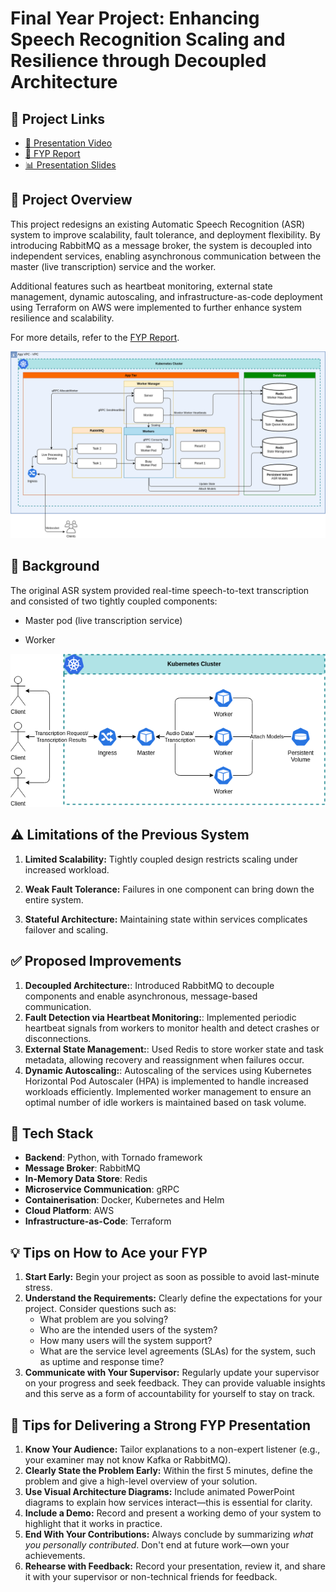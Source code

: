 # Final Year Project: Enhancing Speech Recognition Scaling and Resilience through Decoupled Architecture

## 🔗 Project Links

- [🎥 Presentation Video](https://youtu.be/yp8j7EM0S-0)
- [📄 FYP Report](fyp_report.pdf)
- [📊 Presentation Slides](fyp_presentation_slides.pptx)

## 📘 Project Overview

This project redesigns an existing Automatic Speech Recognition (ASR) system to improve scalability, fault tolerance, and deployment flexibility. By introducing RabbitMQ as a message broker, the system is decoupled into independent services, enabling asynchronous communication between the master (live transcription) service and the worker.

Additional features such as heartbeat monitoring, external state management, dynamic autoscaling, and infrastructure-as-code deployment using Terraform on AWS were implemented to further enhance system resilience and scalability.

For more details, refer to the [FYP Report](fyp_report.pdf).

![New ASR System Architecture](latex_report/figures/new_architecture.drawio.png)

## 🧠 Background

The original ASR system provided real-time speech-to-text transcription and consisted of two tightly coupled components:

- Master pod (live transcription service)

- Worker

![Previous ASR System Architecture](latex_report/figures/previous_architecture.drawio.png)

## ⚠️ Limitations of the Previous System

1. **Limited Scalability:** Tightly coupled design restricts scaling under increased workload.

2. **Weak Fault Tolerance:** Failures in one component can bring down the entire system.

3. **Stateful Architecture:** Maintaining state within services complicates failover and scaling.

## ✅ Proposed Improvements

1. **Decoupled Architecture:**: Introduced RabbitMQ to decouple components and enable asynchronous, message-based communication.
2. **Fault Detection via Heartbeat Monitoring:**: Implemented periodic heartbeat signals from workers to monitor health and detect crashes or disconnections.
3. **External State Management:**: Used Redis to store worker state and task metadata, allowing recovery and reassignment when failures occur.
4. **Dynamic Autoscaling:**: Autoscaling of the services using Kubernetes Horizontal Pod Autoscaler (HPA) is implemented to handle increased workloads efficiently. Implemented worker management to ensure an optimal number of idle workers is maintained based on task volume.

## 🧰 Tech Stack

- **Backend**: Python, with Tornado framework
- **Message Broker**: RabbitMQ
- **In-Memory Data Store**: Redis
- **Microservice Communication**: gRPC
- **Containerisation**: Docker, Kubernetes and Helm
- **Cloud Platform**: AWS
- **Infrastructure-as-Code**: Terraform

## 💡 Tips on How to Ace your FYP

1. **Start Early:** Begin your project as soon as possible to avoid last-minute stress.
2. **Understand the Requirements:** Clearly define the expectations for your project. Consider questions such as:
   - What problem are you solving?
   - Who are the intended users of the system?
   - How many users will the system support?
   - What are the service level agreements (SLAs) for the system, such as uptime and response time?
3. **Communicate with Your Supervisor:** Regularly update your supervisor on your progress and seek feedback. They can provide valuable insights and this serve as a form of accountability for yourself to stay on track.

## 💬 Tips for Delivering a Strong FYP Presentation

1. **Know Your Audience:** Tailor explanations to a non-expert listener (e.g., your examiner may not know Kafka or RabbitMQ).
2. **Clearly State the Problem Early:** Within the first 5 minutes, define the problem and give a high-level overview of your solution.
3. **Use Visual Architecture Diagrams:** Include animated PowerPoint diagrams to explain how services interact—this is essential for clarity.
4. **Include a Demo:** Record and present a working demo of your system to highlight that it works in practice.
5. **End With Your Contributions:** Always conclude by summarizing _what you personally contributed_. Don't end at future work—own your achievements.
6. **Rehearse with Feedback:** Record your presentation, review it, and share it with your supervisor or non-technical friends for feedback.
